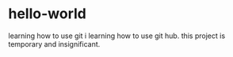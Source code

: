 # hello-world
learning how to use git
i learning how to use git hub.
this project is temporary and insignificant.

